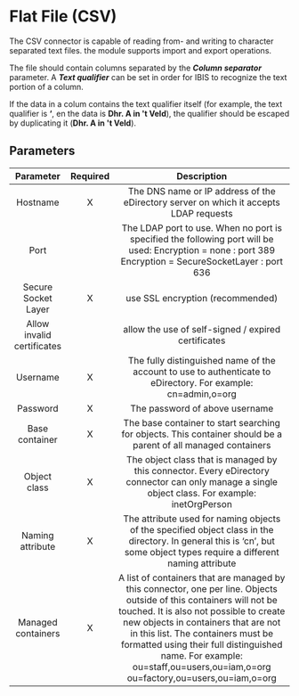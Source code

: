 # Flat File (CSV)

The CSV connector is capable of reading from- and writing to character
separated text files. the module supports import and export operations.

The file should contain columns separated by the ***Column separator***
parameter. A ***Text qualifier*** can be set in order for IBIS to
recognize the text portion of a column.

If the data in a colum contains the text qualifier itself (for example,
the text qualifier is **‘**, en the data is **Dhr. A in 't Veld**), the
qualifier should be escaped by duplicating it (**Dhr. A in 't Veld**).

## Parameters

|          Parameter         | Required |                                                                                                                                                                                    Description                                                                                                                                                                                   |
|:--------------------------:|:--------:|:--------------------------------------------------------------------------------------------------------------------------------------------------------------------------------------------------------------------------------------------------------------------------------------------------------------------------------------------------------------------------------:|
|          Hostname          |     X    |                                                                                                                                               The DNS name or IP address of the eDirectory server on which it accepts LDAP requests                                                                                                                                              |
|            Port            |          |                                                                                          The LDAP port to use. When no port is specified the following port will be used:   Encryption = none                              : port 389   Encryption = SecureSocketLayer        : port 636                                                                                         |
|     Secure Socket Layer    |     X    |                                                                                                                                                                         use SSL encryption (recommended)                                                                                                                                                                         |
| Allow invalid certificates |          |                                                                                                                                                                allow the use of self-signed / expired certificates                                                                                                                                                               |
|          Username          |     X    |                                                                                                                                  The fully distinguished name of the account to use to authenticate to eDirectory.   For example: cn=admin,o=org                                                                                                                                 |
|          Password          |     X    |                                                                                                                                                                          The password of above username                                                                                                                                                                          |
|       Base container       |     X    |                                                                                                                                  The base container to start searching for objects. This container should be a parent of all managed containers                                                                                                                                  |
|        Object class        |     X    |                                                                                                               The object class that is managed by this connector.   Every eDirectory connector can only manage a single object class.   For example: inetOrgPerson                                                                                                               |
|      Naming attribute      |     X    |                                                                                                     The attribute used for naming objects of the specified object class in the directory. In general this is ‘cn’, but some object types require a different naming attribute                                                                                                    |
|     Managed containers     |     X    | A list of containers that are managed by this connector, one per line. Objects outside of this containers will not be touched. It is also not possible to create new objects in containers that are not in this list.   The containers must be formatted using their full distinguished name.   For example:   ou=staff,ou=users,ou=iam,o=org   ou=factory,ou=users,ou=iam,o=org |

